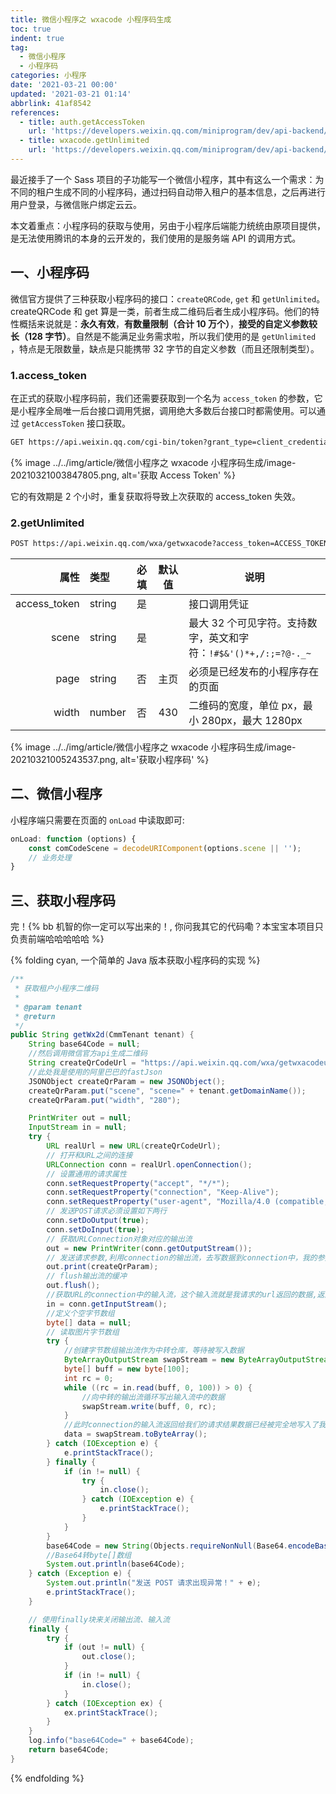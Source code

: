 ```yaml
---
title: 微信小程序之 wxacode 小程序码生成
toc: true
indent: true
tag:
  - 微信小程序
  - 小程序码
categories: 小程序
date: '2021-03-21 00:00'
updated: '2021-03-21 01:14'
abbrlink: 41af8542
references:
  - title: auth.getAccessToken
    url: 'https://developers.weixin.qq.com/miniprogram/dev/api-backend/open-api/access-token/auth.getAccessToken.html'
  - title: wxacode.getUnlimited
    url: 'https://developers.weixin.qq.com/miniprogram/dev/api-backend/open-api/qr-code/wxacode.getUnlimited.html'
---
```


最近接手了一个 Sass 项目的子功能写一个微信小程序，其中有这么一个需求：为不同的租户生成不同的小程序码，通过扫码自动带入租户的基本信息，之后再进行用户登录，与微信账户绑定云云。

<!-- more -->

本文着重点：小程序码的获取与使用，另由于小程序后端能力统统由原项目提供，是无法使用腾讯的本身的云开发的，我们使用的是服务端 API 的调用方式。

## 一、小程序码

微信官方提供了三种获取小程序码的接口：`createQRCode`, `get` 和 `getUnlimited`。createQRCode 和 get 算是一类，前者生成二维码后者生成小程序码。他们的特性概括来说就是：**永久有效**，**有数量限制（合计 10 万个）**，**接受的自定义参数较长（128 字节）**。自然是不能满足业务需求啦，所以我们使用的是 `getUnlimited` ，特点是无限数量，缺点是只能携带 32 字节的自定义参数（而且还限制类型）。

### 1.access_token

在正式的获取小程序码前，我们还需要获取到一个名为 `access_token` 的参数，它是小程序全局唯一后台接口调用凭据，调用绝大多数后台接口时都需使用。可以通过 `getAccessToken` 接口获取。

```txt 请求地址
GET https://api.weixin.qq.com/cgi-bin/token?grant_type=client_credential&appid=APPID&secret=APPSECRET
```

{% image ../../img/article/微信小程序之 wxacode 小程序码生成/image-20210321003847805.png, alt='获取 Access Token' %}

它的有效期是 2 个小时，重复获取将导致上次获取的 access_token 失效。

### 2.getUnlimited

```txt 请求地址
POST https://api.weixin.qq.com/wxa/getwxacode?access_token=ACCESS_TOKEN
```

|         属性 | 类型   | 必填 | 默认值 | 说明                                                         |
| -----------: | :----- | :--: | :----: | ------------------------------------------------------------ |
| access_token | string |  是  |        | 接口调用凭证                                                 |
|        scene | string |  是  |        | 最大 32 个可见字符。支持数字，英文和字符：`!#$&'()*+,/:;=?@-._~` |
|         page | string |  否  |  主页  | 必须是已经发布的小程序存在的页面                             |
|        width | number |  否  |  430   | 二维码的宽度，单位 px，最小 280px，最大 1280px               |


{% image ../../img/article/微信小程序之 wxacode 小程序码生成/image-20210321005243537.png, alt='获取小程序码' %}

## 二、微信小程序

小程序端只需要在页面的 `onLoad` 中读取即可:

```js 读取传参
onLoad: function (options) {
    const comCodeScene = decodeURIComponent(options.scene || '');
    // 业务处理
}
```

## 三、获取小程序码

完！{% bb 机智的你一定可以写出来的！, 你问我其它的代码嘞？本宝宝本项目只负责前端哈哈哈哈哈 %}

{% folding cyan, 一个简单的 Java 版本获取小程序码的实现 %}

```java 获取小程序码
/**
 * 获取租户小程序二维码
 *
 * @param tenant
 * @return
 */
public String getWx2d(CmmTenant tenant) {
    String base64Code = null;
    //然后调用微信官方api生成二维码
    String createQrCodeUrl = "https://api.weixin.qq.com/wxa/getwxacodeunlimit?access_token=" + getToken();
    //此处我是使用的阿里巴巴的fastJson
    JSONObject createQrParam = new JSONObject();
    createQrParam.put("scene", "scene=" + tenant.getDomainName());
    createQrParam.put("width", "280");

    PrintWriter out = null;
    InputStream in = null;
    try {
        URL realUrl = new URL(createQrCodeUrl);
        // 打开和URL之间的连接
        URLConnection conn = realUrl.openConnection();
        // 设置通用的请求属性
        conn.setRequestProperty("accept", "*/*");
        conn.setRequestProperty("connection", "Keep-Alive");
        conn.setRequestProperty("user-agent", "Mozilla/4.0 (compatible; MSIE 6.0; Windows NT 5.1;SV1)");
        // 发送POST请求必须设置如下两行
        conn.setDoOutput(true);
        conn.setDoInput(true);
        // 获取URLConnection对象对应的输出流
        out = new PrintWriter(conn.getOutputStream());
        // 发送请求参数,利用connection的输出流，去写数据到connection中，我的参数数据流出我的电脑内存到connection中，让connection把参数帮我传到URL中去请求。
        out.print(createQrParam);
        // flush输出流的缓冲
        out.flush();
        //获取URL的connection中的输入流，这个输入流就是我请求的url返回的数据,返回的数据在这个输入流中，流入我内存，我将从此流中读取数据。
        in = conn.getInputStream();
        //定义个空字节数组
        byte[] data = null;
        // 读取图片字节数组
        try {
            //创建字节数组输出流作为中转仓库，等待被写入数据
            ByteArrayOutputStream swapStream = new ByteArrayOutputStream();
            byte[] buff = new byte[100];
            int rc = 0;
            while ((rc = in.read(buff, 0, 100)) > 0) {
                //向中转的输出流循环写出输入流中的数据
                swapStream.write(buff, 0, rc);
            }
            //此时connection的输入流返回给我们的请求结果数据已经被完全地写入了我们定义的中转输出流swapStream中
            data = swapStream.toByteArray();
        } catch (IOException e) {
            e.printStackTrace();
        } finally {
            if (in != null) {
                try {
                    in.close();
                } catch (IOException e) {
                    e.printStackTrace();
                }
            }
        }
        base64Code = new String(Objects.requireNonNull(Base64.encodeBase64(data)));
        //Base64转byte[]数组
        System.out.println(base64Code);
    } catch (Exception e) {
        System.out.println("发送 POST 请求出现异常！" + e);
        e.printStackTrace();
    }

    // 使用finally块来关闭输出流、输入流
    finally {
        try {
            if (out != null) {
                out.close();
            }
            if (in != null) {
                in.close();
            }
        } catch (IOException ex) {
            ex.printStackTrace();
        }
    }
    log.info("base64Code=" + base64Code);
    return base64Code;
}
```

{% endfolding %}
